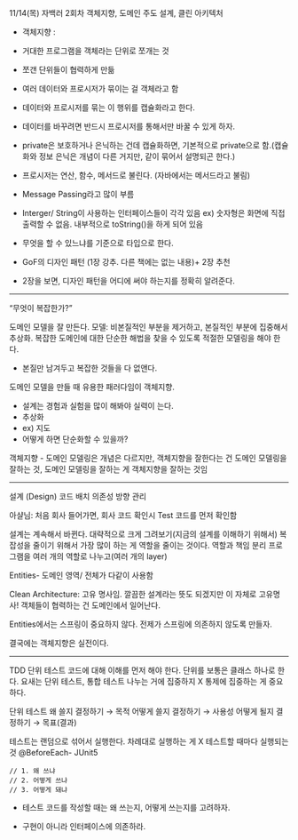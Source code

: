 11/14(목) 
자백러 2회차
객체지향, 도메인 주도 설계, 클린 아키텍처
- 객체지향
: 
-  거대한 프로그램을 객체라는 단위로 쪼개는 것
-  쪼갠 단위들이 협력하게 만듦
-  여러 데이터와 프로시저가 묶이는 걸 객체라고 함
-  데이터와 프로시저를 묶는 이 행위를 캡슐화라고 한다.
-  데이터를 바꾸려면 반드시 프로시저를 통해서만 바꿀 수 있게 하자.
- private은 보호하거나 은닉하는 건데 캡슐화하면, 기본적으로 private으로 함.(캡슐화와 정보 은닉은 개념이 다른 거지만, 같이 묶어서 설명되곤 한다.)

- 프로시저는 연산, 함수, 메서드로 불린다. (자바에서는 메서드라고 불림)
-  Message Passing라고 많이 부름

- Interger/ String이 사용하는 인터페이스들이 각각 있음
ex) 숫자형은 화면에 직접 출력할 수 없음. 내부적으로 toString()을 하게 되어 있음
- 무엇을 할 수 있느냐를 기준으로 타입으로 한다.

- GoF의 디자인 패턴 (1장 강추. 다른 책에는 없는 내용)+ 2장 추천
- 2장을 보면, 디자인 패턴을 어디에 써야 하는지를 정확히 알려준다.
---
“무엇이 복잡한가?”

도메인 모델을 잘 만든다.
모델: 비본질적인 부분을 제거하고, 본질적인 부분에 집중해서 추상화.
복잡한 도메인에 대한 단순한 해법을 찾을 수 있도록 적절한 모델링을 해야 한다.
- 본질만 남겨두고 복잡한 것들을 다 없앤다.

도메인 모델을 만들 때 유용한 패러다임이 객체지향.

- 설계는 경험과 실험을 많이 해봐야 실력이 는다.
- 추상화
- ex) 지도
- 어떻게 하면 단순화할 수 있을까?

객체지향 - 도메인 모델링은 개념은 다르지만,
객체지향을 잘한다는 건 도메인 모델링을 잘하는 것,
도메인 모델링을 잘하는 게 객체지향을 잘하는 것임

---

설계 (Design)
코드 배치
의존성 방향 관리

아샬님:
처음 회사 들어가면, 회사 코드 확인시
Test 코드를 먼저 확인함

설계는 계속해서 바뀐다.
대략적으로 크게 그려보기(지금의 설계를 이해하기 위해서)
복잡성을 줄이기 위해서 가장 많이 하는 게 역할을 줄이는 것이다.
역할과 책임 분리
프로그램을 여러 개의 역할로 나누고(여러 개의 layer)

Entities- 도메인 영역/ 전체가 다같이 사용함


Clean Architecture: 고유 명사임. 깔끔한 설계라는 뜻도 되겠지만 이 자체로 고유명사!
객체들이 협력하는 건 도메인에서 일어난다.

Entities에서는 스프링이 중요하지 않다.
전제가 스프링에 의존하지 않도록 만들자.

결국에는 객체지향은 실전이다.


---

TDD
단위 테스트 코드에 대해 이해를 먼저 해야 한다.
단위를 보통은 클래스 하나로 한다.
요새는 단위 테스트, 통합 테스트 나누는 거에 집중하지 X
통제에 집중하는 게 중요하다.


단위 테스트
왜 쓸지 결정하기 → 목적
어떻게 쓸지 결정하기 → 사용성
어떻게 될지 결정하기 → 목표(결과)


테스트는 랜덤으로 섞어서 실행한다.
차례대로 실행하는 게 X
테스트할 때마다 실행되는 것 @BeforeEach- JUnit5


    // 1. 왜 쓰냐
    // 2. 어떻게 쓰냐
    // 3. 어떻게 돼냐
- 테스트 코드를 작성할 때는 왜 쓰는지, 어떻게 쓰는지를 고려하자.


- 구현이 아니라 인터페이스에 의존하라.
















